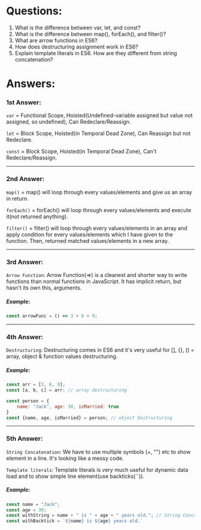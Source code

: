 # Questions:
1) What is the difference between var, let, and const?
2) What is the difference between map(), forEach(), and filter()?
3) What are arrow functions in ES6?
4) How does destructuring assignment work in ES6?
5) Explain template literals in ES6. How are they different from string concatenation?


# Answers:

### 1st Answer:

`var` = Functional Scope, Hoisted(Undefined-variable assigned but value not assigned, so undefined), Can Redeclare/Reassign. <br>

`let` = Block Scope, Hoisted(in Temporal Dead Zone), Can Reassign but not Redeclare. <br>

`const` = Block Scope, Hoisted(in Temporal Dead Zone), Can't Redeclare/Reassign.

<hr>

### 2nd Answer:

`map()` = map() will loop through every values/elements and give us an array in return. <br>

`forEach()` = forEach() will loop through every values/elements and execute it(not returned anything). <br>

`filter()` = filter() will loop through every values/elements in an array and apply condition for every values/elements which I have given to the function. Then, returned matched values/elements in a new array. <br>

<hr>

### 3rd Answer:

`Arrow Function`: Arrow Function(=>) is a cleanest and shorter way to write functions than normal functions in JavaScript. It has implicit return, but hasn't its own this, arguments.


##### Example:
```js
const arrowFunc = () => 3 + 6 + 9;
```

<hr>

### 4th Answer:
`Destructuring`: Destructuring comes in ES6 and it's very useful for [], {}, () = array, object & function values destructuring.

##### Example:
```js
const arr = [3, 6, 9];
const [a, b, c] = arr; // array destructuring
```

```js
const person = {
    name: "Jack", age: 30, isMarried: true
}
const {name, age, isMarried} = person; // object Destructuring
```

<hr>

### 5th Answer:
`String Concatenation`: We have to use multiple symbols (+, "") etc to show element in a line. It's looking like a messy code. <br>

`Template literals`: Template literals is very much useful for dynamic data load and to show simple line element(use backticks(``)).


##### Example:
```js
const name = "Jack";
const age = 30;
const withString = name + " is " + age + " years old."; // String Concatenation
const withBacktick = `${name} is ${age} years old.`
```